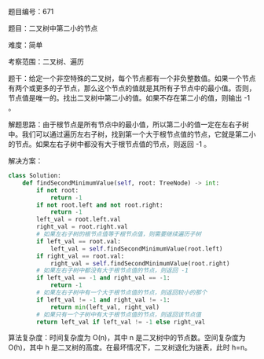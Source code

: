 题目编号：671

题目：二叉树中第二小的节点

难度：简单

考察范围：二叉树、遍历

题干：给定一个非空特殊的二叉树，每个节点都有一个非负整数值。如果一个节点有两个或更多的子节点，那么这个节点的值就是其所有子节点中的最小值。否则，节点值是唯一的。找出二叉树中第二小的值。如果不存在第二小的值，则输出 -1 。

解题思路：由于根节点是所有节点中的最小值，所以第二小的值一定在左右子树中。我们可以通过遍历左右子树，找到第一个大于根节点值的节点，它就是第二小的节点。如果左右子树中都没有大于根节点值的节点，则返回 -1 。

解决方案：

```python
class Solution:
    def findSecondMinimumValue(self, root: TreeNode) -> int:
        if not root:
            return -1
        if not root.left and not root.right:
            return -1
        left_val = root.left.val
        right_val = root.right.val
        # 如果左右子树的根节点值等于根节点值，则需要继续遍历子树
        if left_val == root.val:
            left_val = self.findSecondMinimumValue(root.left)
        if right_val == root.val:
            right_val = self.findSecondMinimumValue(root.right)
        # 如果左右子树中都没有大于根节点值的节点，则返回 -1
        if left_val == -1 and right_val == -1:
            return -1
        # 如果左右子树中有一个大于根节点值的节点，则返回较小的那个
        if left_val != -1 and right_val != -1:
            return min(left_val, right_val)
        # 如果只有一个子树中有大于根节点值的节点，则返回该节点值
        return left_val if left_val != -1 else right_val
```

算法复杂度：时间复杂度为 O(n)，其中 n 是二叉树中的节点数。空间复杂度为 O(h)，其中 h 是二叉树的高度。在最坏情况下，二叉树退化为链表，此时 h=n。